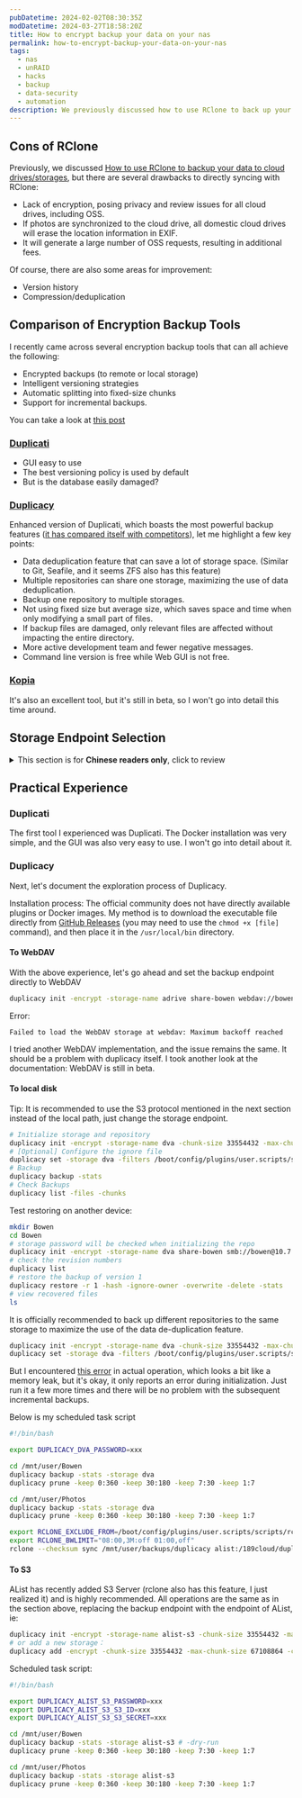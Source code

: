 ```yaml
---
pubDatetime: 2024-02-02T08:30:35Z
modDatetime: 2024-03-27T18:58:20Z
title: How to encrypt backup your data on your nas
permalink: how-to-encrypt-backup-your-data-on-your-nas
tags:
  - nas
  - unRAID
  - hacks
  - backup
  - data-security
  - automation
description: We previously discussed how to use RClone to back up your data to cloud drives/OSS and other remote storage services. However, using RClone directly in this way is too straightforward, lacking any privacy and versioning for backups. In this issue, we will talk about encrypted backups.
---
```


## Cons of RClone

Previously, we discussed [How to use RClone to backup your data to cloud drives/storages](/posts/offsite-disaster-recovery-for-unraid-with-rclone), but there are several drawbacks to directly syncing with RClone:

- Lack of encryption, posing privacy and review issues for all cloud drives, including OSS.
- If photos are synchronized to the cloud drive, all domestic cloud drives will erase the location information in EXIF.
- It will generate a large number of OSS requests, resulting in additional fees.

Of course, there are also some areas for improvement:

- Version history
- Compression/deduplication

## Comparison of Encryption Backup Tools

I recently came across several encryption backup tools that can all achieve the following:

- Encrypted backups (to remote or local storage)
- Intelligent versioning strategies
- Automatic splitting into fixed-size chunks
- Support for incremental backups.

You can take a look at [this post](https://forum.duplicati.com/t/duplicati-vs-duplicacy-vs-kopia-vs-vorta/14493)

### [Duplicati](https://github.com/duplicati/duplicati)

- GUI easy to use
- The best versioning policy is used by default
- But is the database easily damaged?

### [Duplicacy](https://github.com/gilbertchen/duplicacy)

Enhanced version of Duplicati, which boasts the most powerful backup features ([it has compared itself with competitors](https://github.com/gilbertchen/duplicacy?tab=readme-ov-file#comparison-with-other-backup-tools)), let me highlight a few key points:

- Data deduplication feature that can save a lot of storage space. (Similar to Git, Seafile, and it seems ZFS also has this feature)
- Multiple repositories can share one storage, maximizing the use of data deduplication.
- Backup one repository to multiple storages.
- Not using fixed size but average size, which saves space and time when only modifying a small part of files.
- If backup files are damaged, only relevant files are affected without impacting the entire directory.
- More active development team and fewer negative messages.
- Command line version is free while Web GUI is not free.

### [Kopia](https://github.com/kopia/kopia/)

It's also an excellent tool, but it's still in beta, so I won't go into detail this time around.

## Storage Endpoint Selection

<details>
  <summary>This section is for <b>Chinese readers only</b>, click to review</summary>

### 国内云盘

- （加密备份可解）EXIF 信息会被胡乱涂改，修改用户文件这点非常恶心
- （加密备份可解）隐私和审查问题，稍微敏感一点的内容会被无情封禁
- 2C 的产品非常不可靠
  - 不同程度的限速问题
  - 花里胡哨的营销
    - 阿里云盘各种非永久容量，太麻烦了
    - 夸克网盘故意不写容量到期时间
- ~~储存容量并不划算~~我有NAS了，根本不想掏钱买网盘，我宁愿买 OSS
  - 中国移动云盘、天翼云盘应该有一些优惠套餐，比如我在写这篇文章的时候，电信送了我4个T的天翼云盘有效期两年。登录看了一眼中国移动云盘，1T容量有效期一年

### 阿里云 OSS

2B 的产品，速度、稳定性、可用性全都超高，完爆网盘，不会有限制或者陷阱，明码标价。以下仅讨论最常用的阿里云 OSS，其他 S3/OSS 同理。

#### 标准储存

标准储存有几个活动挺划算的，没有坑：

- 体验资源包，一年 9 块，40G 储存容量，但超出就不划算了，这么小的容量根本不够用，不推荐。
- 500G 也做活动，一年 118，这个非常划算，比网盘便宜多了，容量也够用，强烈推荐。

#### [深度冷备份](https://help.aliyun.com/zh/oss/user-guide/overview-53)相对来说最划算：

- [储存价格非常低](https://www.aliyun.com/price/product#/oss/detail/oss)
- 请求费用非常高。
- 数据不能直接读取，实际操作下来并不适合加密工具直接备份，因为备份校验的过程需要读取文件。
  - 当然也可以换成归档储存并开启直读，那这样价格就高了点，不太推荐。
  - 先备份到本地磁盘，再用 RClone 把备份文件 sync 上去。这样会占用不少本地磁盘空间，把 chunkSize 设置大一点，这样请求次数就降下来了，对于我来说，重要文件都是小文件，不会太大，大文件几乎都是可以重新下载的资源，没有备份的需求。算是目前~~最佳~~最便宜的方案了。

</details>

## Practical Experience

### Duplicati

The first tool I experienced was Duplicati. The Docker installation was very simple, and the GUI was also very easy to use. I won't go into detail about it.

### Duplicacy

Next, let's document the exploration process of Duplicacy.

Installation process: The official community does not have directly available plugins or Docker images. My method is to download the executable file directly from [GitHub Releases](https://github.com/gilbertchen/duplicacy/releases) (you may need to use the `chmod +x [file]` command), and then place it in the `/usr/local/bin` directory.

#### To WebDAV

With the above experience, let's go ahead and set the backup endpoint directly to WebDAV

```bash
duplicacy init -encrypt -storage-name adrive share-bowen webdav://bowen@10.7.21.2:48080/duplicacy
```

Error:

```text
Failed to load the WebDAV storage at webdav: Maximum backoff reached
```

I tried another WebDAV implementation, and the issue remains the same. It should be a problem with duplicacy itself. I took another look at the documentation: WebDAV is still in beta.

#### To local disk

Tip: It is recommended to use the S3 protocol mentioned in the next section instead of the local path, just change the storage endpoint.

```bash
# Initialize storage and repository
duplicacy init -encrypt -storage-name dva -chunk-size 33554432 -max-chunk-size 67108864 share-bowen /mnt/user/backups/duplicacy
# [Optional] Configure the ignore file
duplicacy set -storage dva -filters /boot/config/plugins/user.scripts/scripts/duplicacyignore
# Backup
duplicacy backup -stats
# Check Backups
duplicacy list -files -chunks
```

Test restoring on another device:

```bash
mkdir Bowen
cd Bowen
# storage password will be checked when initializing the repo
duplicacy init -encrypt -storage-name dva share-bowen smb://bowen@10.7.21.2/backups/duplicacy
# check the revision numbers
duplicacy list
# restore the backup of version 1
duplicacy restore -r 1 -hash -ignore-owner -overwrite -delete -stats
# view recovered files
ls
```

It is officially recommended to back up different repositories to the same storage to maximize the use of the data de-duplication feature.

```bash
duplicacy init -encrypt -storage-name dva -chunk-size 33554432 -max-chunk-size 67108864 share-photos /mnt/user/backups/duplicacy
duplicacy set -storage dva -filters /boot/config/plugins/user.scripts/scripts/duplicacyignore
```

But I encountered [this error](https://forum.duplicacy.com/t/runtime-out-of-memory-fatal-error-out-of-memory/6584) in actual operation, which looks a bit like a memory leak, but it's okay, it only reports an error during initialization. Just run it a few more times and there will be no problem with the subsequent incremental backups.

Below is my scheduled task script

```bash
#!/bin/bash

export DUPLICACY_DVA_PASSWORD=xxx

cd /mnt/user/Bowen
duplicacy backup -stats -storage dva
duplicacy prune -keep 0:360 -keep 30:180 -keep 7:30 -keep 1:7

cd /mnt/user/Photos
duplicacy backup -stats -storage dva
duplicacy prune -keep 0:360 -keep 30:180 -keep 7:30 -keep 1:7

export RCLONE_EXCLUDE_FROM=/boot/config/plugins/user.scripts/scripts/rcloneignore
export RCLONE_BWLIMIT="08:00,3M:off 01:00,off"
rclone --checksum sync /mnt/user/backups/duplicacy alist:/189cloud/duplicacy --progress
```

#### To S3

AList has recently added S3 Server (rclone also has this feature, I just realized it) and is highly recommended. All operations are the same as in the section above, replacing the backup endpoint with the endpoint of AList, ie:

```bash
duplicacy init -encrypt -storage-name alist-s3 -chunk-size 33554432 -max-chunk-size 67108864 share-bowen minio://189cloud@10.7.21.2:15246/189cloud/duplicacy
# or add a new storage：
duplicacy add -encrypt -chunk-size 33554432 -max-chunk-size 67108864 -copy dva alist-s3 share-bowen minio://189cloud@10.7.21.2:15246/189cloud/duplicacy
```

Scheduled task script:

```bash
#!/bin/bash

export DUPLICACY_ALIST_S3_PASSWORD=xxx
export DUPLICACY_ALIST_S3_S3_ID=xxx
export DUPLICACY_ALIST_S3_S3_SECRET=xxx

cd /mnt/user/Bowen
duplicacy backup -stats -storage alist-s3 # -dry-run
duplicacy prune -keep 0:360 -keep 30:180 -keep 7:30 -keep 1:7

cd /mnt/user/Photos
duplicacy backup -stats -storage alist-s3
duplicacy prune -keep 0:360 -keep 30:180 -keep 7:30 -keep 1:7
```
